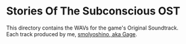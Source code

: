 # Stories Of The Subconscious OST

This directory contains the WAVs for the game's Original Soundtrack.\
Each track produced by me, [smolyoshino, aka Gage](https://github.com/smolyoshino).
